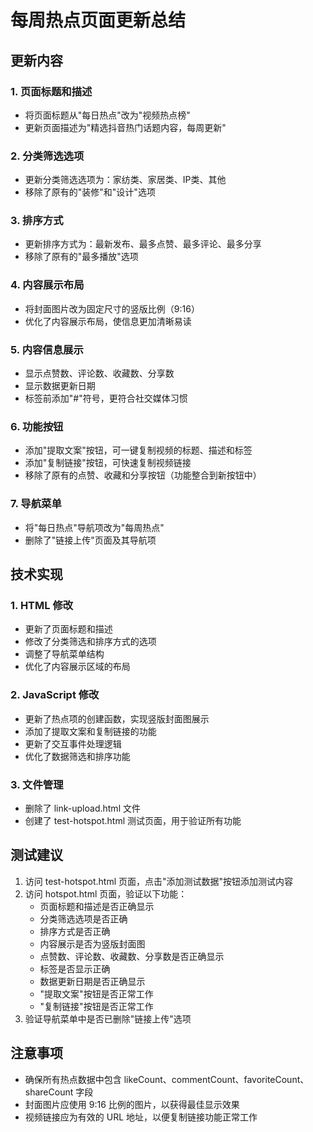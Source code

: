 # 每周热点页面更新总结

## 更新内容

### 1. 页面标题和描述
- 将页面标题从"每日热点"改为"视频热点榜"
- 更新页面描述为"精选抖音热门话题内容，每周更新"

### 2. 分类筛选选项
- 更新分类筛选选项为：家纺类、家居类、IP类、其他
- 移除了原有的"装修"和"设计"选项

### 3. 排序方式
- 更新排序方式为：最新发布、最多点赞、最多评论、最多分享
- 移除了原有的"最多播放"选项

### 4. 内容展示布局
- 将封面图片改为固定尺寸的竖版比例（9:16）
- 优化了内容展示布局，使信息更加清晰易读

### 5. 内容信息展示
- 显示点赞数、评论数、收藏数、分享数
- 显示数据更新日期
- 标签前添加"#"符号，更符合社交媒体习惯

### 6. 功能按钮
- 添加"提取文案"按钮，可一键复制视频的标题、描述和标签
- 添加"复制链接"按钮，可快速复制视频链接
- 移除了原有的点赞、收藏和分享按钮（功能整合到新按钮中）

### 7. 导航菜单
- 将"每日热点"导航项改为"每周热点"
- 删除了"链接上传"页面及其导航项

## 技术实现

### 1. HTML 修改
- 更新了页面标题和描述
- 修改了分类筛选和排序方式的选项
- 调整了导航菜单结构
- 优化了内容展示区域的布局

### 2. JavaScript 修改
- 更新了热点项的创建函数，实现竖版封面图展示
- 添加了提取文案和复制链接的功能
- 更新了交互事件处理逻辑
- 优化了数据筛选和排序功能

### 3. 文件管理
- 删除了 link-upload.html 文件
- 创建了 test-hotspot.html 测试页面，用于验证所有功能

## 测试建议

1. 访问 test-hotspot.html 页面，点击"添加测试数据"按钮添加测试内容
2. 访问 hotspot.html 页面，验证以下功能：
   - 页面标题和描述是否正确显示
   - 分类筛选选项是否正确
   - 排序方式是否正确
   - 内容展示是否为竖版封面图
   - 点赞数、评论数、收藏数、分享数是否正确显示
   - 标签是否显示正确
   - 数据更新日期是否正确显示
   - "提取文案"按钮是否正常工作
   - "复制链接"按钮是否正常工作
3. 验证导航菜单中是否已删除"链接上传"选项

## 注意事项

- 确保所有热点数据中包含 likeCount、commentCount、favoriteCount、shareCount 字段
- 封面图片应使用 9:16 比例的图片，以获得最佳显示效果
- 视频链接应为有效的 URL 地址，以便复制链接功能正常工作

